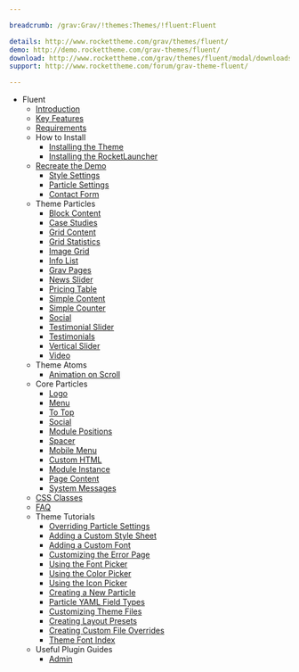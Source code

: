```yaml
---

breadcrumb: /grav:Grav/!themes:Themes/!fluent:Fluent

details: http://www.rockettheme.com/grav/themes/fluent/
demo: http://demo.rockettheme.com/grav-themes/fluent/
download: http://www.rockettheme.com/grav/themes/fluent/modal/downloads
support: http://www.rockettheme.com/forum/grav-theme-fluent/

---
```


* Fluent
    * [Introduction]()
    * [Key Features](INDEX.md#key-features)
    * [Requirements](INDEX.md#requirements)
    * How to Install
        * [Installing the Theme](http://docs.gantry.org/gantry5/basics/installation#installing-a-gantry-theme)
        * [Installing the RocketLauncher](../../start/rocketlauncher.md)
    * [Recreate the Demo](demo.md)
        * [Style Settings](demo_settings.md)
        * [Particle Settings](demo.md#widget-and-particle-settings)
        * [Contact Form](../../start/contact.md)
    - Theme Particles
        * [Block Content](particle_block.md)
        * [Case Studies](particle_case.md)
        * [Grid Content](particle_gridcontent.md)
        * [Grid Statistics](particle_grid.md)
        * [Image Grid](particle_image.md)
        * [Info List](particle_info.md)
        * [Grav Pages](particle_grav.md)
        * [News Slider](particle_newsslider.md)
        * [Pricing Table](particle_pricing.md)
        * [Simple Content](particle_simple.md)
        * [Simple Counter](particle_simplecounter.md)
        * [Social](particle_social.md)
        * [Testimonial Slider](particle_testimonialslider.md)
        * [Testimonials](particle_testimonials.md)
        * [Vertical Slider](particle_vertical.md)
        * [Video](particle_video.md)
    - Theme Atoms
        * [Animation on Scroll](atom_aos.md)
    - Core Particles 
        + [Logo](http://docs.gantry.org/gantry5/particles/logo)
        + [Menu](http://docs.gantry.org/gantry5/particles/menu-control)
        + [To Top](http://docs.gantry.org/gantry5/particles/to-top)
        + [Social](http://docs.gantry.org/gantry5/particles/social)
        + [Module Positions](http://docs.gantry.org/gantry5/particles/position)
        + [Spacer](http://docs.gantry.org/gantry5/particles/spacer)
        + [Mobile Menu](http://docs.gantry.org/gantry5/particles/mobile-menu)
        + [Custom HTML](http://docs.gantry.org/gantry5/particles/custom-html)
        + [Module Instance](http://docs.gantry.org/gantry5/particles/module-instance)
        + [Page Content](http://docs.gantry.org/gantry5/particles/page-content)
        + [System Messages](http://docs.gantry.org/gantry5/particles/system-messages)
    - [CSS Classes](css.md)
    - [FAQ](faq.md)
    - Theme Tutorials
        + [Overriding Particle Settings](http://docs.gantry.org/gantry5/tutorials/overriding-particle-settings)
        + [Adding a Custom Style Sheet](http://docs.gantry.org/gantry5/tutorials/adding-a-custom-style-sheet)
        + [Adding a Custom Font](http://docs.gantry.org/gantry5/tutorials/fonts)
        + [Customizing the Error Page](http://docs.gantry.org/gantry5/tutorials/customize-the-error-page)
        + [Using the Font Picker](http://docs.gantry.org/gantry5/tutorials/using-the-font-picker)
        + [Using the Color Picker](http://docs.gantry.org/gantry5/tutorials/using-the-color-picker)
        + [Using the Icon Picker](http://docs.gantry.org/gantry5/tutorials/using-the-icon-picker)
        + [Creating a New Particle](http://docs.gantry.org/gantry5/advanced/creating-a-new-particle)
        + [Particle YAML Field Types](http://docs.gantry.org/gantry5/advanced/particle-yaml-field-types)
        + [Customizing Theme Files](http://docs.gantry.org/gantry5/advanced/customizing-theme-files)
        + [Creating Layout Presets](http://docs.gantry.org/gantry5/advanced/creating-layout-presets)
        + [Creating Custom File Overrides](http://docs.gantry.org/gantry5/advanced/file-overrides)
        + [Theme Font Index](../../../technical_tips/general/font_index.md)
    - Useful Plugin Guides
        + [Admin](https://learn.getgrav.org/admin-panel)
